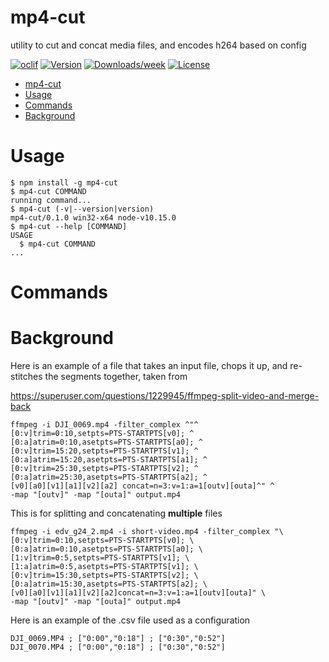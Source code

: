 mp4-cut
=======

utility to cut and concat media files, and encodes h264 based on config

[![oclif](https://img.shields.io/badge/cli-oclif-brightgreen.svg)](https://oclif.io)
[![Version](https://img.shields.io/npm/v/mp4-cut.svg)](https://npmjs.org/package/mp4-cut)
[![Downloads/week](https://img.shields.io/npm/dw/mp4-cut.svg)](https://npmjs.org/package/mp4-cut)
[![License](https://img.shields.io/npm/l/mp4-cut.svg)](https://github.com/mp4-cut/mp4-cut/blob/master/package.json)

<!-- toc -->
- [mp4-cut](#mp4-cut)
- [Usage](#usage)
- [Commands](#commands)
- [Background](#background)
<!-- tocstop -->
# Usage
<!-- usage -->
```sh-session
$ npm install -g mp4-cut
$ mp4-cut COMMAND
running command...
$ mp4-cut (-v|--version|version)
mp4-cut/0.1.0 win32-x64 node-v10.15.0
$ mp4-cut --help [COMMAND]
USAGE
  $ mp4-cut COMMAND
...
```
<!-- usagestop -->
# Commands
<!-- commands -->

<!-- commandsstop -->

# Background
Here is an example of a file that takes an input file, chops it up, and re-stitches the segments together, taken from

https://superuser.com/questions/1229945/ffmpeg-split-video-and-merge-back

```
ffmpeg -i DJI_0069.mp4 -filter_complex ^"^
[0:v]trim=0:10,setpts=PTS-STARTPTS[v0]; ^
[0:a]atrim=0:10,asetpts=PTS-STARTPTS[a0]; ^
[0:v]trim=15:20,setpts=PTS-STARTPTS[v1]; ^
[0:a]atrim=15:20,asetpts=PTS-STARTPTS[a1]; ^
[0:v]trim=25:30,setpts=PTS-STARTPTS[v2]; ^
[0:a]atrim=25:30,asetpts=PTS-STARTPTS[a2]; ^
[v0][a0][v1][a1][v2][a2] concat=n=3:v=1:a=1[outv][outa]^" ^
-map "[outv]" -map "[outa]" output.mp4
```

This is for splitting and concatenating **multiple** files
```
ffmpeg -i edv_g24_2.mp4 -i short-video.mp4 -filter_complex "\
[0:v]trim=0:10,setpts=PTS-STARTPTS[v0]; \
[0:a]atrim=0:10,asetpts=PTS-STARTPTS[a0]; \
[1:v]trim=0:5,setpts=PTS-STARTPTS[v1]; \
[1:a]atrim=0:5,asetpts=PTS-STARTPTS[v1]; \
[0:v]trim=15:30,setpts=PTS-STARTPTS[v2]; \
[0:a]atrim=15:30,asetpts=PTS-STARTPTS[a2]; \
[v0][a0][v1][a1][v2][a2]concat=n=3:v=1:a=1[outv][outa]" \
-map "[outv]" -map "[outa]" output.mp4
```

Here is an example of the .csv file used as a configuration
```
DJI_0069.MP4 ; ["0:00","0:18"] ; ["0:30","0:52"]
DJI_0070.MP4 ; ["0:00","0:18"] ; ["0:30","0:52"]
```
